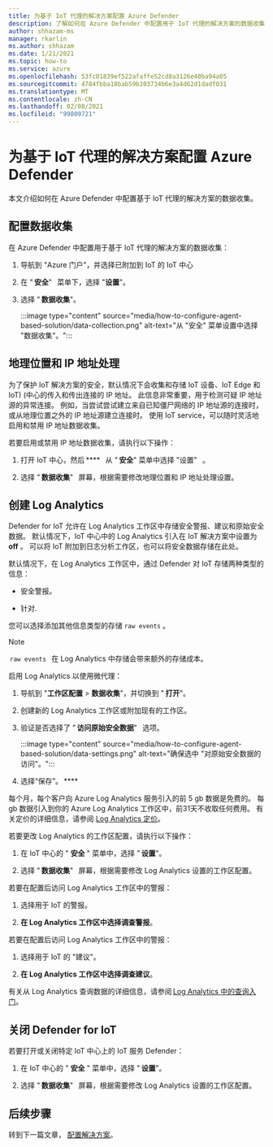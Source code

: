 ```yaml
---
title: 为基于 IoT 代理的解决方案配置 Azure Defender
description: 了解如何在 Azure Defender 中配置用于 IoT 代理的解决方案的数据收集
author: shhazam-ms
manager: rkarlin
ms.author: shhazam
ms.date: 1/21/2021
ms.topic: how-to
ms.service: azure
ms.openlocfilehash: 53fc01839ef522afaffe52cd8a3126e40ba94a05
ms.sourcegitcommit: 4784fbba18bab59b203734b6e3a4d62d1dadf031
ms.translationtype: MT
ms.contentlocale: zh-CN
ms.lasthandoff: 02/08/2021
ms.locfileid: "99809721"
---
```

# <a name="configure-azure-defender-for-iot-agent-based-solution"></a>为基于 IoT 代理的解决方案配置 Azure Defender  

本文介绍如何在 Azure Defender 中配置基于 IoT 代理的解决方案的数据收集。

## <a name="configure-data-collection"></a>配置数据收集

在 Azure Defender 中配置用于基于 IoT 代理的解决方案的数据收集： 

1. 导航到 "Azure 门户"，并选择已附加到 IoT 的 IoT 中心 

1. 在 " **安全**"   菜单下，选择 "**设置**"。 

1. 选择 " **数据收集**"。 

    :::image type="content" source="media/how-to-configure-agent-based-solution/data-collection.png" alt-text="从 &quot;安全&quot; 菜单设置中选择 &quot;数据收集&quot;。":::

## <a name="geolocation-and-ip-address-handling"></a>地理位置和 IP 地址处理 

为了保护 IoT 解决方案的安全，默认情况下会收集和存储 IoT 设备、IoT Edge 和 IoT)  (中心的传入和传出连接的 IP 地址。 此信息非常重要，用于检测可疑 IP 地址源的异常连接。 例如，当尝试尝试建立来自已知僵尸网络的 IP 地址源的连接时，或从地理位置之外的 IP 地址源建立连接时。 使用 IoT service，可以随时灵活地启用和禁用 IP 地址数据收集。 

若要启用或禁用 IP 地址数据收集，请执行以下操作： 

1. 打开 IoT 中心，然后 ****   从 " **安全**" 菜单中选择 "设置"   。 

1. 选择 " **数据收集**"   屏幕，根据需要修改地理位置和 IP 地址处理设置。 

## <a name="log-analytics-creation"></a>创建 Log Analytics 

Defender for IoT 允许在 Log Analytics 工作区中存储安全警报、建议和原始安全数据。 默认情况下，IoT 中心中的 Log Analytics 引入在 IoT 解决方案中设置为 **off** 。 可以将 IoT 附加到日志分析工作区，也可以将安全数据存储在此处。 

默认情况下，在 Log Analytics 工作区中，通过 Defender 对 IoT 存储两种类型的信息：
 
- 安全警报。

- 针对. 

您可以选择添加其他信息类型的存储 `raw events` 。 

> [!Note] 
>  `raw events`   在 Log Analytics 中存储会带来额外的存储成本。 

启用 Log Analytics 以使用微代理： 

1. 导航到 "**工作区配置**  >  **数据收集**"，并切换到 " **打开**"。 

1. 创建新的 Log Analytics 工作区或附加现有的工作区。 

1. 验证是否选择了 " **访问原始安全数据**"   选项。  

    :::image type="content" source="media/how-to-configure-agent-based-solution/data-settings.png" alt-text="确保选中 &quot;对原始安全数据的访问&quot;。":::

1. 选择“保存”。 ****

每个月，每个客户向 Azure Log Analytics 服务引入的前 5 gb 数据是免费的。 每 gb 数据引入到你的 Azure Log Analytics 工作区中，前31天不收取任何费用。 有关定价的详细信息，请参阅 [Log Analytics 定价](https://azure.microsoft.com/pricing/details/monitor/)。 

若要更改 Log Analytics 的工作区配置，请执行以下操作： 

1. 在 IoT 中心的 " **安全** " 菜单中，选择 " **设置**"。 

1. 选择 " **数据收集**"   屏幕，根据需要修改 Log Analytics 设置的工作区配置。 

若要在配置后访问 Log Analytics 工作区中的警报：

1. 选择用于 IoT 的警报。

1. **在 Log Analytics 工作区中选择调查警报**。

若要在配置后访问 Log Analytics 工作区中的警报：

1. 选择用于 IoT 的 "建议"。

1. **在 Log Analytics 工作区中选择调查建议**。 
 
有关从 Log Analytics 查询数据的详细信息，请参阅 [Log Analytics 中的查询入门](../azure-monitor/log-query/get-started-queries.md)。 

## <a name="turn-off-defender-for-iot"></a>关闭 Defender for IoT 

若要打开或关闭特定 IoT 中心上的 IoT 服务 Defender： 

1. 在 IoT 中心的 " **安全** " 菜单中，选择 " **设置**"。

1. 选择 " **数据收集**"   屏幕，根据需要修改 Log Analytics 设置的工作区配置。

## <a name="next-steps"></a>后续步骤 

转到下一篇文章， [配置解决方案](quickstart-configure-your-solution.md)。 

